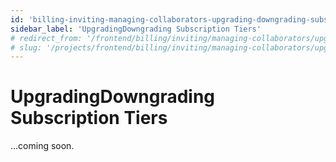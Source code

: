 ```yaml
---
id: 'billing-inviting-managing-collaborators-upgrading-downgrading-subscription-tiers'
sidebar_label: 'UpgradingDowngrading Subscription Tiers'
# redirect_from: '/frontend/billing/inviting/managing-collaborators/upgradingdowngrading-subscription-tiers'
# slug: '/projects/frontend/billing/inviting/managing-collaborators/upgradingdowngrading-subscription-tiers'
---
```


# UpgradingDowngrading Subscription Tiers

...coming soon.
